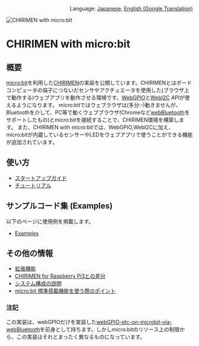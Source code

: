 <p align="right">Language: <a href="https://chirimen.org/chirimen-micro-bit/">Japanese</a>, <a href="https://translate.google.co.jp/translate?sl=ja&tl=en&u=https%3A%2F%2Fchirimen.org%2Fchirimen-micro-bit%2F">English (Google Translation)</a></p>

![CHIRIMEN with micro:bit](imgs/CHIRIMEN_MICROBIT.png "CHIRIMEN with micro:bit")

# CHIRIMEN with micro:bit

## 概要
[micro:bit](https://microbit.org/)を利用した[CHIRIMEN](https://chirimen.org/#about)の実装を公開しています。CHIRIMENとはボードコンピュータの端子につないだセンサやアクチュエータを使用した(ブラウザ上で動作する)ウェブアプリを動作させる環境です。[WebGPIO](https://github.com/browserobo/WebGPIO)と[WebI2C](https://github.com/browserobo/WebI2C) APIが使えるようになります。
micro:bitではウェブラウザは(多分:-)動きませんが、Bluetoothを介して、PC等で動くウェブブラウザ(Chromeなど[webBluetooth](https://webbluetoothcg.github.io/web-bluetooth/)をサポートしたもの)とmicro:bitを接続することで、CHIRIMEN環境を構築します。
また、CHIRIMEN with micro:bitでは、WebGPIO,WebI2Cに加え、micro:bitが内蔵しているセンサーやLEDをウェブアプリで使うことができる機能が追加されています。

## 使い方

- [スタートアップガイド](guidebooks/startup.md)
- [チュートリアル](https://tutorial.chirimen.org/microbit/)

## サンプルコード集 (Examples)

以下のページに使用例を掲載します。
- [Examples](examples/)

## その他の情報
- [拡張機能](guidebooks/extendedFunctions.md)
- [CHIRIMEN for Raspberry Pi3との差分](guidebooks/diff_rpi3.md)
- [システム構成の説明](guidebooks/systemConfiguration.md)
- [micro:bit 標準搭載機能を使う際のポイント](guidebooks/features.md)

### 注記
この実装は、webGPIOだけを実装した[webGPIO-etc-on-microbit-via-webBluetooth](https://github.com/chirimen-oh/webGPIO-etc-on-microbit-via-webBluetooth)を前身として持ちます。しかしmicro:bitのリソース上の制限から、この実装はそれとまったく異なるものになっています。

